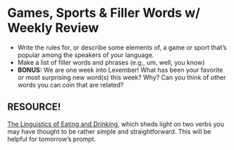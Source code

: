 # Games, Sports & Filler Words w/ Weekly Review

+ Write the rules for, or describe some elements of, a game or sport that’s popular among the speakers of your language.
+ Make a list of filler words and phrases (e.g., um, well, you know)
+ **BONUS:** We are one week into Lexember! What has been your favorite or most surprising new word(s) this week? Why? Can you think of other words you can coin that are related?

## RESOURCE!

[The Linguistics of Eating and Drinking](https://drive.google.com/file/d/1FlpgOhVhxRi7GNCLPuWZhFw9CJs9UxTn/view?usp=sharing), which sheds light on two verbs you may have thought to be rather simple and straightforward. This will be helpful for tomorrow’s prompt.
